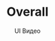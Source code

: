 ---
layout: embed
permalink: apps/mint/architectures/overall/ux-videos
lang: ru
page_id: apps-mint-architectures-overall-video


title: Overall
subtitle: UI Видео
backUrl: /ru/apps/mint/architectures/overall

description: Diagrams
---